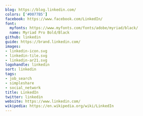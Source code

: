 ```yaml
---
blog: https://blog.linkedin.com/
colors: ['#0077B5']
facebook: https://www.facebook.com/LinkedIn/
font:
  myfonts: https://www.myfonts.com/fonts/adobe/myriad/black/
  name: Myriad Pro Bold/Black
github: linkedin
guide: https://brand.linkedin.com/
images:
- linkedin-icon.svg
- linkedin-tile.svg
- linkedin-ar21.svg
logohandle: linkedin
sort: linkedin
tags:
- job_search
- simpleshare
- social_network
title: LinkedIn
twitter: linkedin
website: https://www.linkedin.com/
wikipedia: https://en.wikipedia.org/wiki/LinkedIn
---
```

